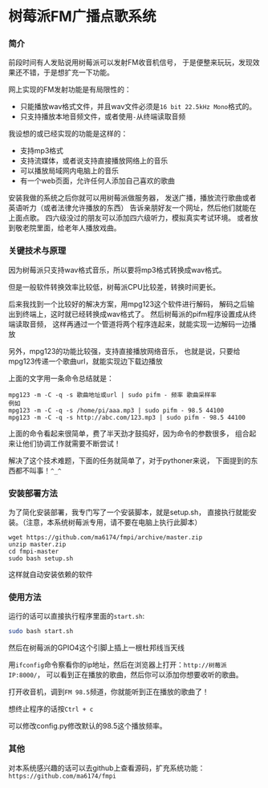 # 树莓派FM广播点歌系统

### 简介

前段时间有人发贴说用树莓派可以发射FM收音机信号，
于是便整来玩玩，发现效果还不错，于是想扩充一下功能。

网上实现的FM发射功能是有局限性的：

- 只能播放wav格式文件，并且wav文件必须是`16 bit 22.5kHz Mono`格式的。
- 只支持播放本地音频文件，或者使用`-`从终端读取音频

我设想的或已经实现的功能是这样的：

- 支持mp3格式
- 支持流媒体，或者说支持直接播放网络上的音乐
- 可以播放局域网内电脑上的音乐
- 有一个web页面，允许任何人添加自己喜欢的歌曲

安装我做的系统之后你就可以用树莓派做服务器，
发送广播，播放流行歌曲或者英语听力（或者法律允许播放的东西）
告诉亲朋好友一个网址，然后他们就能在上面点歌。
四六级没过的朋友可以添加四六级听力，模拟真实考试环境。
或者放到敬老院里面，给老年人播放戏曲。

### 关键技术与原理

因为树莓派只支持wav格式音乐，所以要将mp3格式转换成wav格式。

但是一般软件转换效率比较低，树莓派CPU比较差，转换时间更长。

后来我找到一个比较好的解决方案，用mpg123这个软件进行解码，
解码之后输出到终端上，这时就已经转换成wav格式了。
然后树莓派的pifm程序设置成从终端读取音频，
这样再通过一个管道将两个程序连起来，就能实现一边解码一边播放

另外，mpg123的功能比较强，支持直接播放网络音乐，
也就是说，只要给mpg123传递一个歌曲url，就能实现边下载边播放

上面的文字用一条命令总结就是：

```shell
mpg123 -m -C -q -s 歌曲地址或url | sudo pifm - 频率 歌曲采样率
例如
mpg123 -m -C -q -s /home/pi/aaa.mp3 | sudo pifm - 98.5 44100
mpg123 -m -C -q -s http://abc.com/123.mp3 | sudo pifm - 98.5 44100
```

上面的命令看起来很简单，费了半天劲才鼓捣好，因为命令的参数很多，
组合起来让他们协调工作就需要不断尝试！

解决了这个技术难题，下面的任务就简单了，对于pythoner来说，
下面提到的东西都不叫事！`^_^`

### 安装部署方法

为了简化安装部署，我专门写了一个安装脚本，就是setup.sh，
直接执行就能安装。（注意，本系统树莓派专用，请不要在电脑上执行此脚本）
```shell
wget https://github.com/ma6174/fmpi/archive/master.zip
unzip master.zip
cd fmpi-master
sudo bash setup.sh
```
这样就自动安装依赖的软件

### 使用方法

运行的话可以直接执行程序里面的`start.sh`:

```bash
sudo bash start.sh
```

然后在树莓派的GPIO4这个引脚上插上一根杜邦线当天线

用`ifconfig`命令察看你的ip地址，然后在浏览器上打开：`http://树莓派IP:8000/`，
可以看到正在播放的歌曲，然后你可以添加你想要收听的歌曲。

打开收音机，调到`FM 98.5`频道，你就能听到正在播放的歌曲了！

想终止程序的话按`Ctrl + c`

可以修改config.py修改默认的98.5这个播放频率。

### 其他

对本系统感兴趣的话可以去github上查看源码，扩充系统功能：
`https://github.com/ma6174/fmpi`
